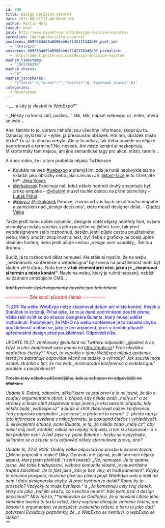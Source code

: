 ```yaml
---
id: 890
title: Design Decision názorně
date: 2011-08-21T11:46:00+01:00
author: Martin Malý
layout: post
guid: http://www.misantrop.info/design-decision-nazorne/
permalink: /design-decision-nazorne/
posterous_869f584d59a8506ee6c71421743d2e0f_post_id:
  - "66410155"
posterous_869f584d59a8506ee6c71421743d2e0f_permalink:
  - http://adent.posterous.com/design-decision-nazorne
mashsb_timestamp:
  - "1565786299"
mashsb_shares:
  - "0"
mashsb_jsonshares:
  - '{"total":0,"error":"","twitter":0,"facebook_shares":0}'
categories:
  - Nezařazené
---
```

&#8211; &#8222;&#8230; a kdy je vlastně to WebExpo?&#8220;

&#8211; &#8222;Někdy na konci z&aacute;ř&iacute;, počkej&#8230;&#8220; klik, klik, napsat webexpo.cz, enter, otv&iacute;r&aacute; se web&#8230;

Aha, t&aacute;mhle to je, vpravo nahoře jsou v&scaron;echny informace, zkop&iacute;ruju to. Označuji my&scaron;&iacute; text a &#8211; ejhle, j&aacute; přesouv&aacute;m obr&aacute;zek. Hm hm, obr&aacute;zek m&iacute;sto textu? To už tu dlouho nebylo. Ale je to odkaz, tak třeba povede na nějak&eacute; podrobnosti o term&iacute;nu? No, nevede. Ani m&iacute;sto kon&aacute;n&iacute; si nezkop&iacute;ruju. Mikroform&aacute;ty tam nejsou, ani jin&eacute; s&eacute;mantick&eacute; tagy pro akce, m&iacute;sto, term&iacute;n&#8230;

A dnes vid&iacute;m, že i o tom proběhla nějak&aacute; TwDiskuse

  * Kouk&aacute;m na web [#webexpo](http://www.klaboseni.cz/result.php?hledane=%23webexpo) a přem&yacute;&scaron;l&iacute;m, zda je hor&scaron;&iacute; neobvykl&eacute; p&iacute;smo vkl&aacute;dat jako obr&aacute;zky nebo jako canvas+JS. <a href="http://twitter.com/font-face" target="_blank">@font-face</a> je tu 13 let,v&iacute;te to?- [Jirka Kosek](http://twitter.com/jirkakosek/status/103755744955998208)
  * <a href="http://twitter.com/jirkakosek" target="_blank">@jirkakosek</a> Fascinuje mě, když někdo hodnot&iacute; druh&yacute; absentuj&iacute;c byť zrnko empatie &ndash; <a href="http://twitter.com/vbulant" target="_blank">@vbulant</a> musel touhle cestou na př&aacute;n&iacute; p&iacute;smolijny &#8211; [Luk&aacute;&scaron; Pl&iacute;hal](https://twitter.com/#!/browser/status/103763057020375040) 
  * <a href="http://twitter.com/pixycz" class="  twitter-atreply" rel="nofollow"><span class="at">@</span><span class="at-text">pixycz</span></a> <a href="http://twitter.com/jirkakosek" class="  twitter-atreply" rel="nofollow"><span class="at">@</span><span class="at-text">jirkakosek</span></a> Panove, zrovna od vas bych cekal trochu empatie a zamysleni nad &#8222;design decisions&#8220;, ktere musel designer delat. &#8211; [Ondřej V&aacute;lka](https://twitter.com/#!/ondrejvalka/status/103959511747932160)

Takže jestli tomu dobře rozum&iacute;m, design&eacute;r chtěl nějak&yacute; neotřel&yacute; font, ov&scaron;em p&iacute;smolijna nedala souhlas s jeho použit&iacute;m ve @font-face, tak před webdesign&eacute;rem st&aacute;lo rozhodnut&iacute;, _desižn_, jestli půjde cestou použiteln&eacute;ho webu, kter&yacute; umožn&iacute; zkop&iacute;rovat si text, byť třeba s graficky ne zcela &uacute;plně ide&aacute;ln&iacute;m fontem, nebo jestli půjde cestou &#8222;_design over usability_&#8222;. &Scaron;el tou druhou&#8230;

Budiž, j&aacute; to rozhodnut&iacute; dělat nemusel. Ale st&aacute;le si mysl&iacute;m, že na webu &#8222;mezin&aacute;rodn&iacute; konference o webdesignu&#8220; by zrovna na použitelnost mohl b&yacute;t kladen vět&scaron;&iacute; důraz. Nota bene **v tak element&aacute;rn&iacute; věci, jakou je &#8222;zkop&iacute;rovat si term&iacute;n a m&iacute;sto kon&aacute;n&iacute;&#8220;**. Nav&iacute;c na webu, kter&yacute; je ručně napsan&yacute;, neběž&iacute; na ž&aacute;dn&eacute;m omezuj&iacute;c&iacute;m CMS&#8230;

<span style="text-decoration: line-through;"><em>R&aacute;d bych ale sly&scaron;el argumenty hovoř&iacute;c&iacute; pro toto ře&scaron;en&iacute;.</em></span>

<span style="color: #ff0000;">======== Zde konč&iacute; původn&iacute; čl&aacute;nek ========</span>

<span style="color: #0000ff;">TL;DR: Na webu WebExpo nelze zkop&iacute;rovat datum ani m&iacute;sto kon&aacute;n&iacute;. Kosek a Stan&iacute;ček to kritizuj&iacute;, Pl&iacute;hal p&iacute;&scaron;e, že to je dan&eacute; podm&iacute;nkami použit&iacute; p&iacute;sma, V&aacute;lka rad&iacute; vc&iacute;tit se do situace design&eacute;ra Bulanta, kter&yacute; musel udělat rozhodnut&iacute;. Podot&yacute;k&aacute;m, že IMHO na webu konference je to z&aacute;sadn&iacute; chyba použitelnosti a pt&aacute;m se, jak&yacute; je ten argument, proč v tomhle př&iacute;padě upřednostnit design před použitelnost&iacute;. Odpovědi n&iacute;že.</span>

UPDATE 19.27: _zmiňovan&yacute; @vbulant na Twitteru odpov&iacute;d&aacute;: &#8222;@adent A co když si chci zkop&iacute;rovat va&scaron;e jm&eacute;no na <http://maly.cz>? Proč hlavičku nepřečtou čtečky?&#8220; Kruci, to vypukla v t&yacute;mu WebExpo nějak&aacute; epidemie, kter&aacute; jim zabraňuje odpov&iacute;dat věcně na ot&aacute;zky a v&yacute;hrady? Jak souvis&iacute; moje osobn&iacute; str&aacute;nka s t&iacute;m, že m&aacute; web &#8222;mezin&aacute;rodn&iacute; konference o webdesignu&#8220; probl&eacute;m s použitelnost&iacute;?_ 

<span style="text-decoration: line-through;">Pros&iacute;m tedy někoho př&iacute;četněj&scaron;&iacute;ho, kdo je schopen mi odpovědět na ot&aacute;zku&#8230;</span>

_Update II: Dobr&aacute;, odpov&iacute;m, ačkoli jsem se ptal prvn&iacute; a je mi jasn&eacute;, že &scaron;lo o zoufal&yacute; argumentačn&iacute; obrat: 1. př&iacute;pad, kdy někdo zad&aacute; &#8222;maly.cz&#8220; a ze str&aacute;nky si bude cht&iacute;t zkop&iacute;rovat moje jm&eacute;no je ekvivalentn&iacute; př&iacute;padu, kdy někdo zad&aacute; &#8222;webexpo.cz&#8220; a bude si cht&iacute;t zkop&iacute;rovat n&aacute;zev konference. Tedy naprosto margin&aacute;ln&iacute; &#8222;use case&#8220;, a proto mi to nevad&iacute;. 2. přesto tam je tato informace uvedena v mikroform&aacute;tu, je dostupn&aacute; čtečce i vyhled&aacute;vači. 3. ekvivalentn&iacute; situace, pane Bulante, je ta, že někdo zad&aacute; &#8222;maly.cz&#8220;, aby na&scaron;el můj mail, kontakt, odkaz na nějak&yacute; můj web, a ten si zkop&iacute;roval &#8211; a s t&iacute;m probl&eacute;m nen&iacute;. A teď zase vy, pane Bulante &#8211; hezky se vyd&yacute;chejte, uklidněte se a zkuste si tu odpověď někdy zformulovat znovu, ano?_

_Update III, 22.8, 9:26: Ondřej V&aacute;lka odpov&iacute;d&aacute; na prosbu k okomentov&aacute;n&iacute; (_&#8222;Mohu poprosit o reakci? D&iacute;ky. Opravdu mě zaj&iacute;m&aacute;, jestli tam nen&iacute; nějak&yacute; aspekt, kter&yacute; jsem přehl&eacute;dl.&#8220;) _s&eacute;ri&iacute; tweetů: &#8222;Ne, nemuzes. Je to spatne, jasne. Ale tohle hnidopisstvi, webove komunite vlastni, je neuveritelne trapna zalezitost. Je to fakt jako &#8222;kdo je bez viny, at hodi kamenem&#8220;. Kdyby to necemu prospelo, muzeme pixel po pixelu projit WebEdxo web a najit na nem i dalsi designerske chyby. A proc bychom to delali? Komu by to prospelo? Vzdycky to muze byt lepsi.&#8220; a &#8222;Ja komentuju cely tvuj clanek, ktery zni jako &#8222;ted jim ukazu, co vsechno neumi&#8220;. Kde jsem psal o design decisions?&#8220; Mrz&iacute; mě to, **omlouv&aacute;m se Ondřejovi, že si nev&scaron;iml citace jeho vlastn&iacute;ho tweetu (v textu v&yacute;&scaron;e), kter&yacute; nepř&iacute;mo obhajuje zm&iacute;něn&eacute; ře&scaron;en&iacute;, ani ž&aacute;dosti o argumentaci ve prospěch zvolen&eacute;ho ře&scaron;en&iacute;, a beru to jako dal&scaron;&iacute; potvrzen&iacute; Davidovy pozn&aacute;mky, že &#8222;o WebExpo se nemluv&iacute;, o webExpo se &scaron;těk&aacute;&#8220;.&nbsp;  
**_